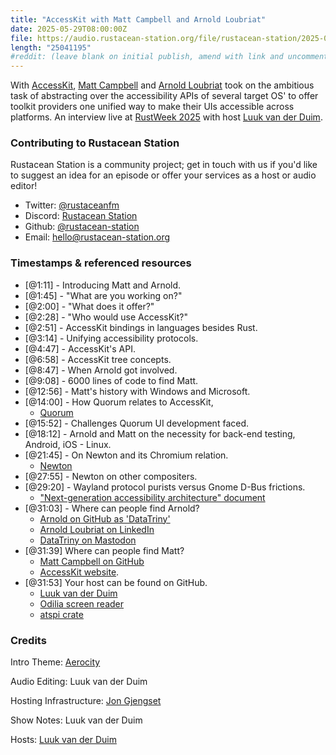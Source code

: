 ```yaml
---
title: "AccessKit with Matt Campbell and Arnold Loubriat"
date: 2025-05-29T08:00:00Z
file: https://audio.rustacean-station.org/file/rustacean-station/2025-05-29-accesskit-with-matt-campbell-and-arnold-loubriat.mp3
length: "25041195"
#reddit: (leave blank on initial publish, amend with link and uncomment this line after Reddit thread has been posted)
---
```


With [AccessKit](https://accesskit.dev/), [Matt Campbell](https://github.com/mwcampbell) and [Arnold Loubriat](https://github.com/DataTriny) took on the ambitious task of abstracting over
the accessibility APIs of several target OS' to offer toolkit providers one unified way to make their UIs accessible across platforms. An interview live at [RustWeek 2025](https://rustweek.org/) with host [Luuk van der Duim](https://github.com/luukvanderduim).

### Contributing to Rustacean Station

Rustacean Station is a community project; get in touch with us if you'd like to suggest an idea for an episode or offer your services as a host or audio editor!

- Twitter: [@rustaceanfm](https://twitter.com/rustaceanfm)
- Discord: [Rustacean Station](https://discord.gg/cHc3Gyc)
- Github: [@rustacean-station](https://github.com/rustacean-station/)
- Email: [hello@rustacean-station.org](mailto:hello@rustacean-station.org)

### Timestamps & referenced resources

- [@1:11] - Introducing Matt and Arnold.
- [@1:45] - "What are you working on?"
- [@2:00] - "What does it offer?"
- [@2:28] - "Who would use AccessKit?"
- [@2:51] - AccessKit bindings in languages besides Rust.
- [@3:14] - Unifying accessibility protocols.
- [@4:47] - AccessKit's API.
- [@6:58] - AccessKit tree concepts.
- [@8:47] - When Arnold got involved.
- [@9:08] - 6000 lines of code to find Matt.
- [@12:56] - Matt's history with Windows and Microsoft.
- [@14:00] - How Quorum relates to AccessKit,
  - [Quorum](https://www.washington.edu/accesscomputing/quorum-programming-language-0)
- [@15:52] - Challenges Quorum UI development faced.
- [@18:12] - Arnold and Matt on the necessity for back-end testing, Android, iOS - Linux.
- [@21:45] - On Newton and its Chromium relation.
  - [Newton](https://blogs.gnome.org/a11y/2024/06/18/update-on-newton-the-wayland-native-accessibility-project/)
- [@27:55] - Newton on other compositers.
- [@29:20] - Wayland protocol purists versus Gnome D-Bus frictions.
  - ["Next-generation accessibility architecture" document](https://gitlab.gnome.org/GNOME/at-spi2-core/-/blob/main/devel-docs/new-protocol.rst?ref_type=heads)
- [@31:03] - Where can people find Arnold?
  - [Arnold on GitHub as 'DataTriny'](https://github.com/DataTriny)
  - [Arnold Loubriat on LinkedIn](https://www.linkedin.com/in/datatriny/)
  - [DataTriny on Mastodon](https://fosstodon.org/@DataTriny)
- [@31:39] Where can people find Matt?
  - [Matt Campbell on GitHub](https://github.com/mwcampbell)
  - [AccessKit website](http://accesskit.dev).
- [@31:53] Your host can be found on GitHub.
  - [Luuk van der Duim](https://github.com/luukvanderduim)
  - [Odilia screen reader](https://github.com/odilia-app/odilia)
  - [atspi crate](https://github.com/odilia-app/atspi)

### Credits

Intro Theme: [Aerocity](https://twitter.com/AerocityMusic)

Audio Editing: Luuk van der Duim

Hosting Infrastructure: [Jon Gjengset](https://twitter.com/jonhoo/)

Show Notes: Luuk van der Duim

Hosts: [Luuk van der Duim](https://github.com/luukvanderduim/)
